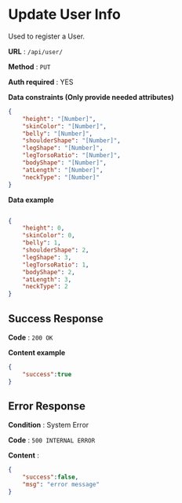 # Update User Info

Used to register a User.

**URL** : `/api/user/`

**Method** : `PUT`

**Auth required** : YES

**Data constraints (Only provide needed attributes)**

```json
{
    "height": "[Number]",
    "skinColor": "[Number]",
    "belly": "[Number]",
    "shoulderShape": "[Number]",
    "legShape": "[Number]",
    "legTorsoRatio": "[Number]",
    "bodyShape": "[Number]",
    "atLength": "[Number]",
    "neckType": "[Number]"
}
```

**Data example**

```json

{
    "height": 0,
    "skinColor": 0,
    "belly": 1,
    "shoulderShape": 2,
    "legShape": 3,
    "legTorsoRatio": 1,
    "bodyShape": 2,
    "atLength": 3,
    "neckType": 2
}
```

## Success Response

**Code** : `200 OK`

**Content example**

```json
{
    "success":true
}
```

## Error Response

**Condition** : System Error

**Code** : `500 INTERNAL ERROR`

**Content** :

```json
{
    "success":false,
    "msg": "error message"
}
```
